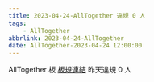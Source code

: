 ```yaml
---
title: 2023-04-24-AllTogether 違規 0 人
tags:
    - AllTogether
abbrlink: 2023-04-24-AllTogether
date: AllTogether-2023-04-24 12:00:00
---
```

AllTogether 板 [板規連結](https://www.ptt.cc/bbs/AllTogether/M.1643211430.A.5FB.html)
昨天違規 0 人

